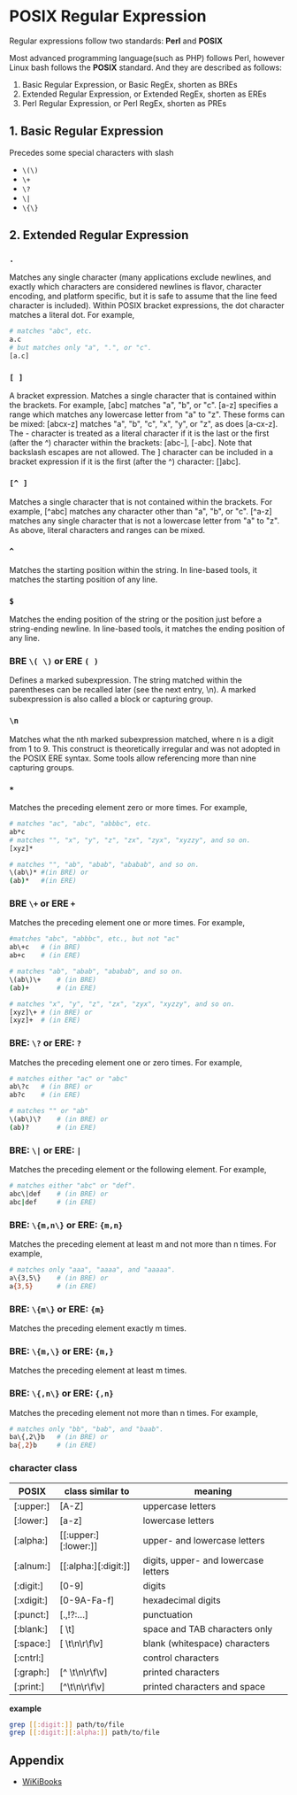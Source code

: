 # POSIX Regular Expression

Regular expressions follow two standards: **Perl** and **POSIX**

Most advanced programming language(such as PHP) follows Perl, however Linux bash follows the **POSIX** standard. And they are described as follows:

1. Basic Regular Expression, or Basic RegEx, shorten as BREs
2. Extended Regular Expression, or Extended RegEx, shorten as EREs
3. Perl Regular Expression, or Perl RegEx, shorten as PREs

## 1. Basic Regular Expression

Precedes some special characters with slash

- `\(\)`
- `\+`
- `\?`
- `\|`
- `\{\}`

## 2. Extended Regular Expression

### `.`

Matches any single character (many applications exclude newlines, and exactly which characters are considered newlines is flavor, character encoding, and platform specific, but it is safe to assume that the line feed character is included). Within POSIX bracket expressions, the dot character matches a literal dot. For example,
```bash
# matches "abc", etc.
a.c
# but matches only "a", ".", or "c".
[a.c]
```

### `[ ]` 

A bracket expression. Matches a single character that is contained within the brackets. For example, [abc] matches "a", "b", or "c". [a-z] specifies a range which matches any lowercase letter from "a" to "z". These forms can be mixed: [abcx-z] matches "a", "b", "c", "x", "y", or "z", as does [a-cx-z].
The - character is treated as a literal character if it is the last or the first (after the ^) character within the brackets: [abc-], [-abc]. Note that backslash escapes are not allowed. The ] character can be included in a bracket expression if it is the first (after the ^) character: []abc].

### `[^ ]`

Matches a single character that is not contained within the brackets. For example, [^abc] matches any character other than "a", "b", or "c". [^a-z] matches any single character that is not a lowercase letter from "a" to "z". As above, literal characters and ranges can be mixed.

### `^`

Matches the starting position within the string. In line-based tools, it matches the starting position of any line.

### `$`

Matches the ending position of the string or the position just before a string-ending newline. In line-based tools, it matches the ending position of any line.

### BRE `\( \)` or ERE `( )`

Defines a marked subexpression. The string matched within the parentheses can be recalled later (see the next entry, \n). A marked subexpression is also called a block or capturing group.

### `\n`

Matches what the nth marked subexpression matched, where n is a digit from 1 to 9. This construct is theoretically irregular and was not adopted in the POSIX ERE syntax. Some tools allow referencing more than nine capturing groups.

### `*`

Matches the preceding element zero or more times. For example, 

```bash
# matches "ac", "abc", "abbbc", etc.
ab*c
# matches "", "x", "y", "z", "zx", "zyx", "xyzzy", and so on.
[xyz]*

# matches "", "ab", "abab", "ababab", and so on.
\(ab\)* #(in BRE) or 
(ab)*   #(in ERE)
```

### BRE `\+` or ERE `+`

Matches the preceding element one or more times. For example,

```bash
#matches "abc", "abbbc", etc., but not "ac"
ab\+c   # (in BRE)
ab+c    # (in ERE)

# matches "ab", "abab", "ababab", and so on.
\(ab\)\+    # (in BRE)
(ab)+       # (in ERE)

# matches "x", "y", "z", "zx", "zyx", "xyzzy", and so on.
[xyz]\+ # (in BRE) or
[xyz]+  # (in ERE)
```

### BRE: `\?` or ERE: `?`

Matches the preceding element one or zero times. For example,
```bash
# matches either "ac" or "abc"
ab\?c   # (in BRE) or 
ab?c    # (in ERE)

# matches "" or "ab"
\(ab\)\?    # (in BRE) or 
(ab)?       # (in ERE)
```

### BRE: `\|` or ERE: `|`

Matches the preceding element or the following element. For example,

```bash
# matches either "abc" or "def".
abc\|def    # (in BRE) or 
abc|def     # (in ERE)
```

### BRE: `\{m,n\}` or ERE: `{m,n}`

Matches the preceding element at least m and not more than n times. For example,

```bash
# matches only "aaa", "aaaa", and "aaaaa".
a\{3,5\}    # (in BRE) or
a{3,5}      # (in ERE)
```

### BRE: `\{m\}` or ERE: `{m}`

Matches the preceding element exactly m times.

### BRE: `\{m,\}` or ERE: `{m,}`

Matches the preceding element at least m times.

### BRE: `\{,n\}` or ERE: `{,n}`

Matches the preceding element not more than n times. For example,

```bash
# matches only "bb", "bab", and "baab".
ba\{,2\}b   # (in BRE) or
ba{,2}b     # (in ERE)
```

### character class

POSIX   | class similar to      | meaning
---     | ---                   | ---
[:upper:]   | [A-Z]             | uppercase letters
[:lower:]   | [a-z]             | lowercase letters
[:alpha:]   | [[:upper:][:lower:]]    | upper- and lowercase letters
[:alnum:]   | [[:alpha:][:digit:]]    | digits, upper- and lowercase letters
[:digit:]   | [0-9]             | digits
[:xdigit:]  | [0-9A-Fa-f]       | hexadecimal digits
[:punct:]   | [.,!?:…]          | punctuation
[:blank:]   | [ \t]             | space and TAB characters only
[:space:]   | [ \t\n\r\f\v]     | blank (whitespace) characters
[:cntrl:]   |                   | control characters
[:graph:]   | [^ \t\n\r\f\v]    | printed characters
[:print:]   | [^\t\n\r\f\v]     | printed characters and space

**example**

```bash
grep [[:digit:]] path/to/file
grep [[:digit:][:alpha:]] path/to/file
```

## Appendix

- [WiKiBooks](https://en.wikibooks.org/wiki/Regular_Expressions/POSIX-Extended_Regular_Expressions)